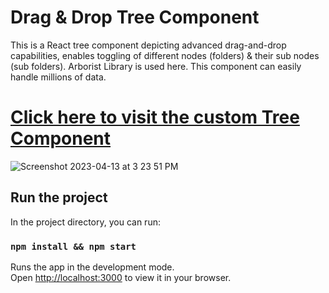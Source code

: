 # Drag & Drop Tree Component  

This is a React tree component depicting advanced drag-and-drop capabilities, enables toggling of different nodes (folders) & their sub nodes (sub folders). Arborist Library is used here. 
This component can easily handle millions of data.


 
 # [Click here to visit the custom Tree Component](https://main--startling-valkyrie-3d25d7.netlify.app/)     
![Screenshot 2023-04-13 at 3 23 51 PM](https://user-images.githubusercontent.com/2153396/231772417-75a7bc04-9501-4e8b-a1a5-8d41ffef98fa.png)


 
## Run the project

In the project directory, you can run:

### `npm install && npm start`

Runs the app in the development mode.\
Open [http://localhost:3000](http://localhost:3000) to view it in your browser.
 
